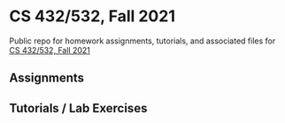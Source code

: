 # CS 432/532, Fall 2021

Public repo for homework assignments, tutorials, and associated files for [CS 432/532, Fall 2021](https://weiglemc.github.io/teaching/2021-fall-cs432532)

## Assignments

## Tutorials / Lab Exercises

